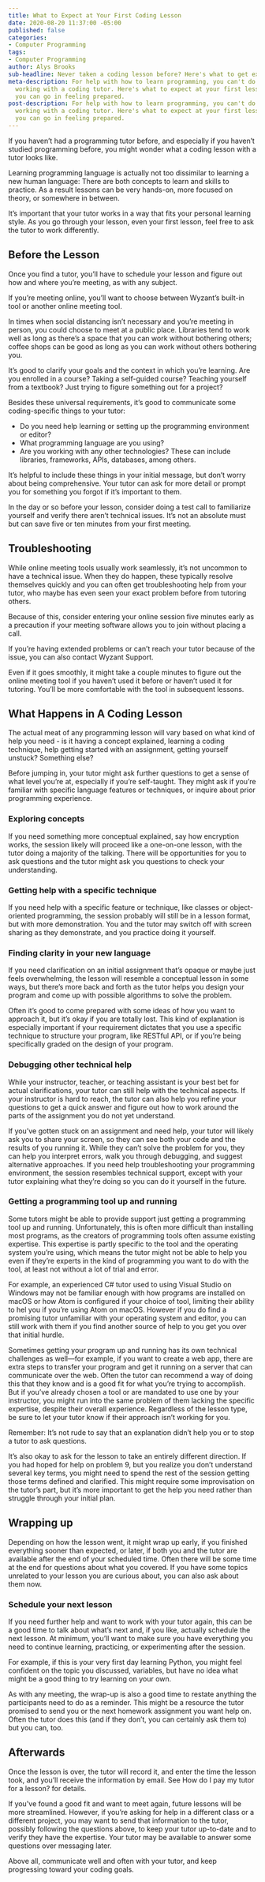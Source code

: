```yaml
---
title: What to Expect at Your First Coding Lesson
date: 2020-08-20 11:37:00 -05:00
published: false
categories:
- Computer Programming
tags:
- Computer Programming
author: Alys Brooks
sub-headline: Never taken a coding lesson before? Here's what to get excited about.
meta-description: For help with how to learn programming, you can't do better than
  working with a coding tutor. Here's what to expect at your first lesson, and how
  you can go in feeling prepared.
post-description: For help with how to learn programming, you can't do better than
  working with a coding tutor. Here's what to expect at your first lesson, and how
  you can go in feeling prepared.
---
```


If you haven’t had a programming tutor before, and especially if you haven’t studied programming before, you might wonder what a coding lesson with a tutor looks like.

Learning programming language is actually not too dissimilar to learning a new human language: There are both concepts to learn and skills to practice. As a result lessons can be very hands-on, more focused on theory, or somewhere in between.

It’s important that your tutor works in a way that fits your personal learning style. As you go through your lesson, even your first lesson, feel free to ask the tutor to work differently.

## Before the Lesson
Once you find a tutor, you’ll have to schedule your lesson and figure out how and where you’re meeting, as with any subject.

If you’re meeting online, you’ll want to choose between Wyzant’s built-in tool or another online meeting tool.

In times when social distancing isn’t necessary and you’re meeting in person, you could choose to meet at a public place. Libraries tend to work well as long as there’s a space that you can work without bothering others; coffee shops can be good as long as you can work without others bothering you.

It’s good to clarify your goals and the context in which you’re learning. Are you enrolled in a course? Taking a self-guided course? Teaching yourself from a textbook? Just trying to figure something out for a project?

Besides these universal requirements, it’s good to communicate some coding-specific things to your tutor:

* Do you need help learning or setting up the programming environment or editor?
* What programming language are you using?
* Are you working with any other technologies? These can include libraries, frameworks, APIs, databases, among others.

It’s helpful to include these things in your initial message, but don’t worry about being comprehensive. Your tutor can ask for more detail or prompt you for something you forgot if it’s important to them.

In the day or so before your lesson, consider doing a test call to familiarize yourself and verify there aren’t technical issues. It’s not an absolute must but can save five or ten minutes from your first meeting.

## Troubleshooting
While online meeting tools usually work seamlessly, it’s not uncommon to have a technical issue. When they do happen, these typically resolve themselves quickly and you can often get troubleshooting help from your tutor, who maybe has even seen your exact problem before from tutoring others.

Because of this, consider entering your online session five minutes early as a precaution if your meeting software allows you to join without placing a call.

If you’re having extended problems or can’t reach your tutor because of the issue, you can also contact Wyzant Support.

Even if it goes smoothly, it might take a couple minutes to figure out the online meeting tool if you haven’t used it before or haven’t used it for tutoring. You’ll be more comfortable with the tool in subsequent lessons.

## What Happens in A Coding Lesson
The actual meat of any programming lesson will vary based on what kind of help you need - is it having a concept explained, learning a coding technique, help getting started with an assignment, getting yourself unstuck? Something else?

Before jumping in, your tutor might ask further questions to get a sense of what level you’re at, especially if you’re self-taught. They might ask if you’re familiar with specific language features or techniques, or inquire about prior programming experience.

### Exploring concepts
If you need something more conceptual explained, say how encryption works, the session likely will proceed like a one-on-one lesson, with the tutor doing a majority of the talking. There will be opportunities for you to ask questions and the tutor might ask you questions to check your understanding.

### Getting help with a specific technique
If you need help with a specific feature or technique, like classes or object-oriented programming, the session probably will still be in a lesson format, but with more demonstration. You and the tutor may switch off with screen sharing as they demonstrate, and you practice doing it yourself.

### Finding clarity in your new language
If you need clarification on an initial assignment that’s opaque or maybe just feels overwhelming, the lesson will resemble a conceptual lesson in some ways, but there’s more back and forth as the tutor helps you design your program and come up with possible algorithms to solve the problem.

Often it’s good to come prepared with some ideas of how you want to approach it, but it’s okay if you are totally lost. This kind of explanation is especially important if your requirement dictates that you use a specific technique to structure your program, like RESTful API, or if you’re being specifically graded on the design of your program.

### Debugging other technical help
While your instructor, teacher, or teaching assistant is your best bet for actual clarifications, your tutor can still help with the technical aspects. If your instructor is hard to reach, the tutor can also help you refine your questions to get a quick answer and figure out how to work around the parts of the assignment you do not yet understand.

If you’ve gotten stuck on an assignment and need help, your tutor will likely ask you to share your screen, so they can see both your code and the results of you running it. While they can’t solve the problem for you, they can help you interpret errors, walk you through debugging, and suggest alternative approaches.
If you need help troubleshooting your programming environment, the session resembles technical support, except with your tutor explaining what they’re doing so you can do it yourself in the future.

### Getting a programming tool up and running
Some tutors might be able to provide support just getting a programming tool up and running. Unfortunately, this is often more difficult than installing most programs, as the creators of programming tools often assume existing expertise. This expertise is partly specific to the tool and the operating system you’re using, which means the tutor might not be able to help you even if they’re experts in the kind of programming you want to do with the tool, at least not without a lot of trial and error.

For example, an experienced C# tutor used to using Visual Studio on Windows may not be familiar enough with how programs are installed on macOS or how Atom is configured if your choice of tool, limiting their ability to hel you if you’re using Atom on macOS. However if you do find a promising tutor unfamiliar with your operating system and editor, you can still work with them if you find another source of help to you get you over that initial hurdle.

Sometimes getting your program up and running has its own technical challenges as well—for example, if you want to create a web app, there are extra steps to transfer your program and get it running on a server that can communicate over the web. Often the tutor can recommend a way of doing this that they know and is a good fit for what you’re trying to accomplish. But if you’ve already chosen a tool or are mandated to use one by your instructor, you might run into the same problem of them lacking the specific expertise, despite their overall experience.
Regardless of the lesson type, be sure to let your tutor know if their approach isn’t working for you.

Remember: It’s not rude to say that an explanation didn’t help you or to stop a tutor to ask questions.

It’s also okay to ask for the lesson to take an entirely different direction. If you had hoped for help on problem 9, but you realize you don’t understand several key terms, you might need to spend the rest of the session getting those terms defined and clarified. This might require some improvisation on the tutor’s part, but it’s more important to get the help you need rather than struggle through your initial plan.

## Wrapping up
Depending on how the lesson went, it might wrap up early, if you finished everything sooner than expected, or later, if both you and the tutor are available after the end of your scheduled time.
Often there will be some time at the end for questions about what you covered. If you have some topics unrelated to your lesson you are curious about, you can also ask about them now.

### Schedule your next lesson
If you need further help and want to work with your tutor again, this can be a good time to talk about what’s next and, if you like, actually schedule the next lesson. At minimum, you’ll want to make sure you have everything you need to continue learning, practicing, or experimenting after the session.

For example, if this is your very first day learning Python, you might feel confident on the topic you discussed, variables, but have no idea what might be a good thing to try learning on your own.

As with any meeting, the wrap-up is also a good time to restate anything the participants need to do as a reminder. This might be a resource the tutor promised to send you or the next homework assignment you want help on. Often the tutor does this (and if they don’t, you can certainly ask them to) but you can, too.

## Afterwards
Once the lesson is over, the tutor will record it, and enter the time the lesson took, and you’ll receive the information by email. See How do I pay my tutor for a lesson? for details.

If you've found a good fit and want to meet again, future lessons will be more streamlined. However, if you’re asking for help in a different class or a different project, you may want to send that information to the tutor, possibly following the questions above, to keep your tutor up-to-date and to verify they have the expertise. Your tutor may be available to answer some questions over messaging later.

Above all, communicate well and often with your tutor, and keep progressing toward your coding goals.